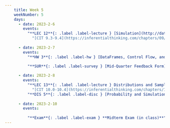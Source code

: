 ```yaml
---
    title: Week 5
    weekNumber: 5
    days:
      - date: 2023-2-6
        events:
          "**LEC 12**{: .label .label-lecture } [Simulation](http://datahub.ucsd.edu/user-redirect/git-sync?repo=https://github.com/dsc-courses/dsc10-2023-wi&subPath=lectures/lec12/lec12.ipynb) [✏️](resources/lectures/lec12/lec12.html)":
            "[CIT 9.3-9.4](https://inferentialthinking.com/chapters/09/3/Simulation.html)"
                
      - date: 2023-2-7
        events:
          "**HW 3**{: .label .label-hw } [DataFrames, Control Flow, and Probability](http://datahub.ucsd.edu/user-redirect/git-sync?repo=https://github.com/dsc-courses/dsc10-2023-wi&subPath=homeworks/hw03/hw03.ipynb)":

          "**SUR**{: .label .label-survey } [Mid-Quarter Feedback Form](https://docs.google.com/forms/d/e/1FAIpQLSf4dovlbdvoC8MNUSfZOD5dXnglG01zpeskWcY4Dyny04L4rg/viewform)":
          
      - date: 2023-2-8
        events:
          "**LEC 13**{: .label .label-lecture } Distributions and Sampling":
            "[CIT 10.0-10.4](https://inferentialthinking.com/chapters/10/Sampling_and_Empirical_Distributions.html)"
          "**DIS 5**{: .label .label-disc } [Probability and Simulation](https://practice.dsc10.com/disc05/index.html)":
                
      - date: 2023-2-10
        events:
          
          "**Exam**{: .label .label-exam } **Midterm Exam (in class)**":
---
```

